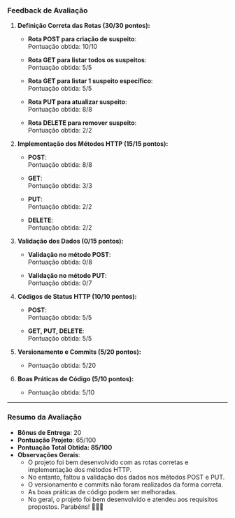 ### **Feedback de Avaliação**

1. **Definição Correta das Rotas (30/30 pontos):**

   - **Rota POST para criação de suspeito**:  
     Pontuação obtida: 10/10

   - **Rota GET para listar todos os suspeitos**:  
     Pontuação obtida: 5/5

   - **Rota GET para listar 1 suspeito específico**:  
     Pontuação obtida: 5/5

   - **Rota PUT para atualizar suspeito**:  
     Pontuação obtida: 8/8

   - **Rota DELETE para remover suspeito**:  
     Pontuação obtida: 2/2

2. **Implementação dos Métodos HTTP (15/15 pontos):**

   - **POST**:  
     Pontuação obtida: 8/8

   - **GET**:  
     Pontuação obtida: 3/3

   - **PUT**:  
     Pontuação obtida: 2/2

   - **DELETE**:  
     Pontuação obtida: 2/2

3. **Validação dos Dados (0/15 pontos):**

   - **Validação no método POST**:  
     Pontuação obtida: 0/8

   - **Validação no método PUT**:  
     Pontuação obtida: 0/7

4. **Códigos de Status HTTP (10/10 pontos):**

   - **POST**:  
     Pontuação obtida: 5/5

   - **GET, PUT, DELETE**:  
     Pontuação obtida: 5/5

5. **Versionamento e Commits (5/20 pontos):**

   - Pontuação obtida: 5/20

6. **Boas Práticas de Código (5/10 pontos):**
   - Pontuação obtida: 5/10

---

### **Resumo da Avaliação**

- **Bônus de Entrega**: 20
- **Pontuação Projeto**: 65/100
- **Pontuação Total Obtida: 85/100**
- **Observações Gerais**:
  - O projeto foi bem desenvolvido com as rotas corretas e implementação dos métodos HTTP.
  - No entanto, faltou a validação dos dados nos métodos POST e PUT.
  - O versionamento e commits não foram realizados da forma correta.
  - As boas práticas de código podem ser melhoradas.
  - No geral, o projeto foi bem desenvolvido e atendeu aos requisitos propostos. Parabéns! 👏👏👏
